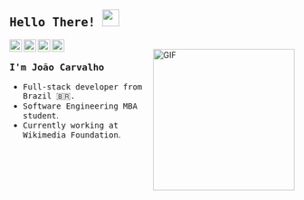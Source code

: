 
## <samp>Hello There! </samp><img src="https://raw.githubusercontent.com/iampavangandhi/iampavangandhi/master/gifs/Hi.gif" width="30px"></h2>

<a href="https://www.linkedin.com/in/jovtrc/">
  <img align="left" alt="Ajay's Linkdein" width="22px" src="https://cdn.jsdelivr.net/npm/simple-icons@v3/icons/linkedin.svg" />
</a>
<a href="https://github.com/jovtrc">
  <img align="left" alt="Ajay's Github" width="22px" src="https://cdn.jsdelivr.net/npm/simple-icons@v3/icons/github.svg" />
</a>
<a href="https://instagram.com/jovtrc">
  <img align="left" alt="Ajay's Github" width="22px" src="https://cdn.jsdelivr.net/npm/simple-icons@v3/icons/instagram.svg" />
<a href="https://profile.codersrank.io/user/jovtrc">
  <img align="left" alt="Ajay's Github" width="22px" src="https://cdn.jsdelivr.net/npm/simple-icons@v3/icons/codersrank.svg" />
</a>
<br />
<img align="right" alt="GIF" width=250 src="https://i.imgur.com/SfFoYBL.gif" />

### <samp>I'm João Carvalho</samp>
- <samp>Full-stack developer from Brazil 🇧🇷.</samp>
- <samp>Software Engineering MBA student</samp>. 
- <samp>Currently working at Wikimedia Foundation</samp>.

